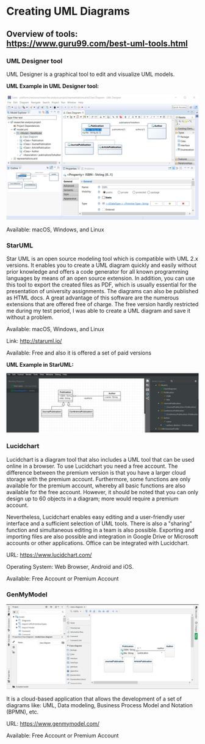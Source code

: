 

# Creating UML Diagrams

## Overview of tools: https://www.guru99.com/best-uml-tools.html

### UML Designer tool

UML Designer is a graphical tool to edit and visualize UML models.  

**UML Example in UML Designer tool:**

![UML Example in UML Designer tool](/wiki/uml/UMLDesigner-example.png)

Available: macOS, Windows, and Linux

### StarUML

Star UML is an open source modeling tool which is compatible with UML 2.x versions. It enables you to create a UML diagram quickly and easily without prior knowledge and offers a code generator for all known programming languages by means of an open source extension. In addition, you can use this tool to export the created files as PDF, which is usually essential for the presentation of university assignments. The diagrams can also be published as HTML docs. A great advantage of this software are the numerous extensions that are offered free of charge. The free version hardly restricted me during my test period, I was able to create a UML diagram and save it without a problem.

Available: macOS, Windows, and Linux 

Link: http://staruml.io/

Available: Free and also it is offered a set of paid versions 

**UML Example in StarUML:**

![Image of StartUML](/wiki/uml/staruml-UML.png)

### Lucidchart

Lucidchart is a diagram tool that also includes a UML tool that can be used online in a browser. To use Lucidchart you need a free account. The difference between the premium version is that you have a larger cloud storage with the premium account. Furthermore, some functions are only available for the premium account, whereby all basic functions are also available for the free account. However, it should be noted that you can only design up to 60 objects in a diagram; more would require a premium account.

Nevertheless, Lucidchart enables easy editing and a user-friendly user interface and a sufficient selection of UML tools. There is also a "sharing" function and simultaneous editing in a team is also possible. Exporting and importing files are also possible and integration in Google Drive or Microsoft accounts or other applications. Office can be integrated with Lucidchart.

URL: https://www.lucidchart.com/

Operating System: Web Browser, Android and iOS.

Available: Free Account or Premium Account

### GenMyModel

![Image of StartUML](/wiki/uml/genmymodel-class-diagram.png)

It is a cloud-based application that allows the development of a set of diagrams like: UML, Data modeling, Business Process Model and Notation (BPMN), etc. 

URL: https://www.genmymodel.com/

Available: Free Account or Premium Account